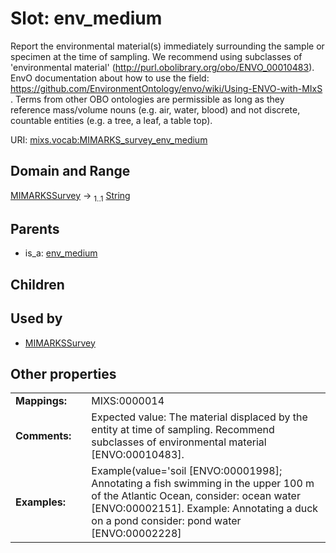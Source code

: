 
# Slot: env_medium


Report the environmental material(s) immediately surrounding the sample or specimen at the time of sampling. We recommend using subclasses of 'environmental material' (http://purl.obolibrary.org/obo/ENVO_00010483). EnvO documentation about how to use the field: https://github.com/EnvironmentOntology/envo/wiki/Using-ENVO-with-MIxS . Terms from other OBO ontologies are permissible as long as they reference mass/volume nouns (e.g. air, water, blood) and not discrete, countable entities (e.g. a tree, a leaf, a table top).

URI: [mixs.vocab:MIMARKS_survey_env_medium](https://w3id.org/mixs/vocab/MIMARKS_survey_env_medium)


## Domain and Range

[MIMARKSSurvey](MIMARKSSurvey.md) &#8594;  <sub>1..1</sub> [String](types/String.md)

## Parents

 *  is_a: [env_medium](env_medium.md)

## Children


## Used by

 * [MIMARKSSurvey](MIMARKSSurvey.md)

## Other properties

|  |  |  |
| --- | --- | --- |
| **Mappings:** | | MIXS:0000014 |
| **Comments:** | | Expected value: The material displaced by the entity at time of sampling. Recommend subclasses of environmental material [ENVO:00010483]. |
| **Examples:** | | Example(value='soil [ENVO:00001998]; Annotating a fish swimming in the upper 100 m of the Atlantic Ocean, consider: ocean water [ENVO:00002151]. Example: Annotating a duck on a pond consider: pond water [ENVO:00002228]|air [ENVO_00002005]', description=None) |

